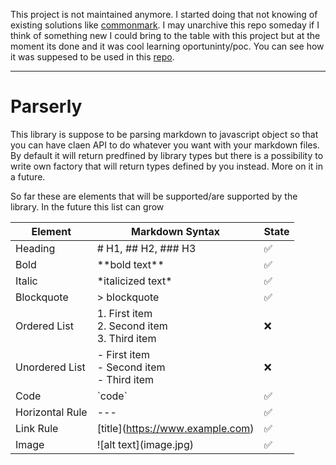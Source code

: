 This project is not maintained anymore. I started doing that not knowing of existing solutions like [commonmark](https://www.npmjs.com/package/commonmark). I may unarchive this repo someday if I think of something new I could bring to the table with this project but at the moment its done and it was cool learning oportuninty/poc. You can see how it was suppesed to be used in this [repo](https://github.com/filipizydorczyk/poc-parserly-editor).

---

# Parserly

This library is suppose to be parsing markdown to javascript object so that you can have claen API to do whatever you want with your markdown files. By default it will return predfined by library types but there is a possibility to write own factory that will return types defined by you instead. More on it in a future.

So far these are elements that will be supported/are supported by the library. In the future this list can grow

| Element         | Markdown Syntax                                        | State |
| --------------- | ------------------------------------------------------ | ----- |
| Heading         | # H1, ## H2, ### H3                                    | ✅    |
| Bold            | \*\*bold text\*\*                                      | ✅    |
| Italic          | \*italicized text\*                                    | ✅    |
| Blockquote      | > blockquote                                           | ✅    |
| Ordered List    | 1. First item </br> 2. Second item </br> 3. Third item | ❌    |
| Unordered List  | - First item </br> - Second item </br> - Third item    | ❌    |
| Code            | \`code\`                                               | ✅    |
| Horizontal Rule | ---                                                    | ✅    |
| Link Rule       | \[title](https://www.example.com)                      | ✅    |
| Image           | \!\[alt text](image.jpg)                               | ✅    |
